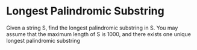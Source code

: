 # Longest Palindromic Substring 
Given a string S, find the longest palindromic substring in S. You may assume
that the maximum length of S is 1000, and there exists one unique longest
palindromic substring
